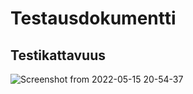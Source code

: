 # Testausdokumentti

## Testikattavuus

![Screenshot from 2022-05-15 20-54-37](https://user-images.githubusercontent.com/101710774/168487443-df77226e-a9d1-4cbf-8ba6-9a48bababc74.png)

